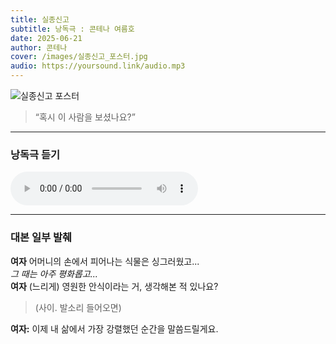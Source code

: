 ```yaml
---
title: 실종신고
subtitle: 낭독극 : 콘테나 여름호
date: 2025-06-21
author: 콘테나
cover: /images/실종신고_포스터.jpg
audio: https://yoursound.link/audio.mp3
---
```


![실종신고 포스터](/images/실종신고_포스터.jpg)

> “혹시 이 사람을 보셨나요?”

---

### 낭독극 듣기

<audio controls>
  <source src="https://yoursound.link/audio.mp3" type="audio/mpeg">
</audio>

---

### 대본 일부 발췌

**여자** 어머니의 손에서 피어나는 식물은 싱그러웠고...  
_그 때는 아주 평화롭고..._  
**여자** (느리게) 영원한 안식이라는 거, 생각해본 적 있나요?

> (사이. 발소리 들어오면)

**여자:** 이제 내 삶에서 가장 강렬했던 순간을 말씀드릴게요.  